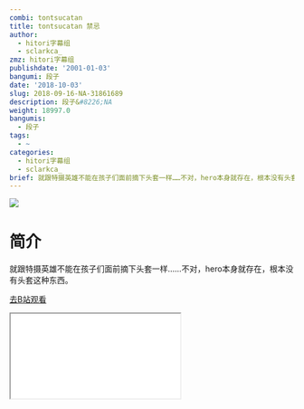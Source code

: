 ```yaml
---
combi: tontsucatan
title: tontsucatan 禁忌
author:
  - hitori字幕组
  - sclarkca_
zmz: hitori字幕组
publishdate: '2001-01-03'
bangumi: 段子
date: '2018-10-03'
slug: 2018-09-16-NA-31861689
description: 段子&#8226;NA
weight: 18997.0
bangumis:
  - 段子
tags:
  - ~
categories:
  - hitori字幕组
  - sclarkca_
brief: 就跟特摄英雄不能在孩子们面前摘下头套一样……不对，hero本身就存在，根本没有头套这种东西。
---
```

![](https://i.imgur.com/VZK0bbZ.jpg)
# 简介  
就跟特摄英雄不能在孩子们面前摘下头套一样……不对，hero本身就存在，根本没有头套这种东西。  

[去B站观看](https://www.bilibili.com/video/av31861689/)
<div class ="resp-container"><iframe class="testiframe" src="//player.bilibili.com/player.html?aid=31861689"", scrolling="no", allowfullscreen="true" > </iframe></div> 
